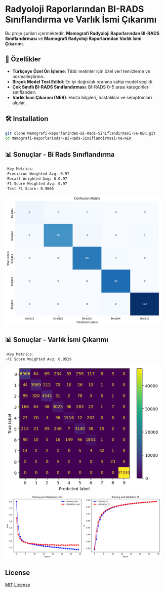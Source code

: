 # Radyoloji Raporlarından BI-RADS Sınıflandırma ve Varlık İsmi Çıkarımı 

Bu proje şunları içermektedir, **Mamografi Radyoloji Raporlarından BI-RADS Sınıflandırması** ve **Mamografi Radyoloji Raporlarından Varlık İsmi Çıkarımı**.

## 📌 Özellikler
- **Türkçeye Özel Ön İşleme**: Tıbbi metinler için özel veri temizleme ve normalleştirme..
- **Birçok Model Test Edildi**: En iyi doğruluk oranına sahip model seçildi.
- **Çok Sınıflı BI-RADS Sınıflandırması**: BI-RADS 0-5 arası kategorileri sınıflandırır.
- **Varlık İsmi Çıkarımı (NER)**: Hasta bilgileri, hastalıklar ve semptomları algılar.

## 🛠️ Installation
```bash
git clone Mamografi-Raporlarindan-Bi-Rads-Siniflandirmasi-Ve-NER.git
cd Mamografi-Raporlarindan-Bi-Rads-Siniflandirmasi-Ve-NER
```


## 📊 Sonuçlar - Bi Rads Sınıflandırma
```
-Key Metrics:
-Precision Weighted Avg: 0.97
-Recall Weighted Avg: 0.0.97
-F1 Score Weighted Avg: 0.97
-Test F1 Score: 0.9666

```

![Confussion Matrix](images/bi_rads_confusion_matrix.png)

## 📊 Sonuçlar - Varlık İsmi Çıkarımı
```
-Key Metrics:
-F1 Score Weighted Avg: 0.9529

```

![Confussion Matrix](images/ner_confusion_matrix.png)
![Confussion Matrix](images/ner_loss_and_f1.png)

## License

[MIT License](LICENSE)
